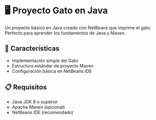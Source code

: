 # 🖥️ Proyecto Gato  en Java

Un proyecto básico en Java creado con NetBeans que imprime el gato. Perfecto para aprender los fundamentos de Java y Maven.

## 🚀 Características
- Implementación simple del Gato
- Estructura estándar de proyecto Maven
- Configuración básica en NetBeans IDE

## 📋 Requisitos
- Java JDK 8 o superior
- Apache Maven (opcional)
- NetBeans IDE (recomendado)


